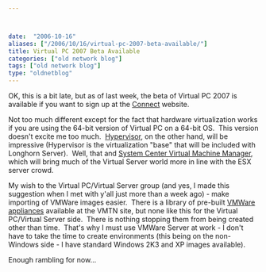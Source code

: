 ```yaml
---



date:  "2006-10-16"
aliases: ["/2006/10/16/virtual-pc-2007-beta-available/"]
title: Virtual PC 2007 Beta Available
categories: ["old network blog"]
tags: ["old network blog"]
type: "oldnetblog"
---
```

OK, this is a bit late, but as of last week, the beta of Virtual PC 2007 is available if you want to sign up at the <a href="http://www.networkblog.net/connect.microsoft.com">Connect</a> website.


Not too much different except for the fact that hardware virtualization works if you are using the 64-bit version of Virtual PC on a 64-bit OS.  This version doesn't excite me too much.  <a href="http://www.virtualization.info/2006/05/microsoft-shows-windows-hypervisor.html">Hypervisor</a>, on the other hand, will be impressive (Hypervisor is the virtualization "base" that will be included with Longhorn Server).  Well, that and <a href="http://go.microsoft.com/fwlink/?LinkId=66193">System Center Virtual Machine Manager</a>, which will bring much of the Virtual Server world more in line with the ESX server crowd.


My wish to the Virtual PC/Virtual Server group (and yes, I made this suggestion when I met with y'all just more than a week ago) - make importing of VMWare images easier.  There is a library of pre-built <a href="http://www.vmware.com/vmtn/appliances/directory/">VMWare appliances</a> available at the VMTN site, but none like this for the Virtual PC/Virtual Server side.  There is nothing stopping them from being created other than time.  That's why I must use VMWare Server at work - I don't have to take the time to create environments (this being on the non-Windows side - I have standard Windows 2K3 and XP images available).


Enough rambling for now...


